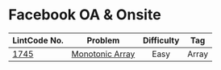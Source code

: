 # Facebook OA & Onsite

| LintCode No. | Problem | Difficulty | Tag 
| :-------- | :-------: | :---------: | :------:
| [1745](https://www.lintcode.com/problem/monotonic-array/description?_from=ladder&&fromId=130) | [Monotonic Array](https://www.lintcode.com/problem/monotonic-array/description?_from=ladder&&fromId=130) | Easy | Array
